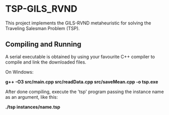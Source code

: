 # TSP-GILS_RVND
This project implements the GILS-RVND metaheuristic for solving the Traveling Salesman Problem (TSP).

Compiling and Running
----------------------
A serial executable is obtained by using your favourite C++ compiler to compile and link the downloaded files.

On Windows:

**g++ -O3 src/main.cpp src/readData.cpp src/saveMean.cpp -o tsp.exe**

After done compiling, execute the 'tsp' program passing the instance name as an argument, like this:

**./tsp instances/name.tsp**
